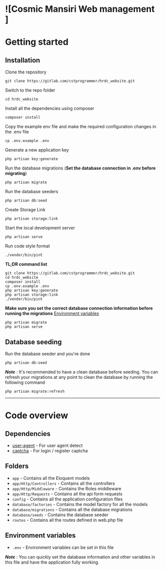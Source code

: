 # ![Cosmic Mansiri Web management ]

# Getting started

## Installation

Clone the repository

    git clone https://gitlab.com/cstprogrammer/hrdc_website.git

Switch to the repo folder

    cd hrdc_website
Install all the dependencies using composer

    composer install

Copy the example env file and make the required configuration changes in the .env file

    cp .env.example .env

Generate a new application key

    php artisan key:generate


Run the database migrations (**Set the database connection in .env before migrating**)

    php artisan migrate

Run the database seeders 

    php artisan db:seed

Create Storage Link

    php artisan storage:link

Start the local development server

    php artisan serve

Run code style format 
    
    ./vendor/bin/pint

**TL;DR command list**

    git clone https://gitlab.com/cstprogrammer/hrdc_website.git
    cd hrdc_website
    composer install
    cp .env.example .env
    php artisan key:generate
    php artisan storage:link
    ./vendor/bin/pint

**Make sure you set the correct database connection information before running the migrations** [Environment variables](#environment-variables)

    php artisan migrate
    php artisan serve

## Database seeding

Run the database seeder and you're done

    php artisan db:seed

***Note*** : It's recommended to have a clean database before seeding. You can refresh your migrations at any point to clean the database by running the following command

    php artisan migrate:refresh


----------

# Code overview

## Dependencies

- [user-agent](https://packagist.org/packages/jenssegers/agent) - For user agent detect
- [captcha](https://github.com/mewebstudio/captcha) - For login / register captcha

## Folders

- `app` - Contains all the Eloquent models
- `app/Http/Controllers` - Contains all the  controllers
- `app/Http/Middleware` - Contains the Roles  middleware
- `app/Http/Requests` - Contains all the api form requests
- `config` - Contains all the application configuration files
- `database/factories` - Contains the model factory for all the models
- `database/migrations` - Contains all the database migrations
- `database/seeds` - Contains the database seeder
- `routes` - Contains all the  routes defined in web.php file

## Environment variables

- `.env` - Environment variables can be set in this file

***Note*** : You can quickly set the database information and other variables in this file and have the application fully working.
